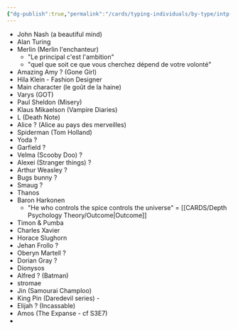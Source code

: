 ```yaml
---
{"dg-publish":true,"permalink":"/cards/typing-individuals/by-type/intp-list/","created":"2022-12-13T22:16:55.792+01:00","updated":"2023-02-24T20:45:31.436+01:00"}
---
```



- John Nash (a beautiful mind)
- Alan Turing
- Merlin (Merlin l'enchanteur) 
    - "Le principal c'est l'ambition"
    - "quel que soit ce que vous cherchez dépend de votre volonté"
- Amazing Amy ? (Gone Girl) 
- Hila Klein - Fashion Designer 
- Main character (le goût de la haine)
- Varys (GOT)
- Paul Sheldon (Misery)
- Klaus Mikaelson (Vampire Diaries) 
- L (Death Note)
- Alice ? (Alice au pays des merveilles)
- Spiderman (Tom Holland) 
- Yoda ? 
- Garfield ? 
- Velma (Scooby Doo) ? 
- Alexei (Stranger things) ? 
- Arthur Weasley ? 
- Bugs bunny ? 
- Smaug ? 
- Thanos
- Baron Harkonen
    - "He who controls the spice controls the universe" = [[CARDS/Depth Psychology Theory/Outcome\|Outcome]]
- Timon & Pumba 
- Charles Xavier
- Horace Slughorn 
- Jehan Frollo ? 
- Oberyn Martell ? 
- Dorian Gray ? 
- Dionysos
- Alfred ? (Batman)
- stromae
- Jin (Samourai Champloo)
- King Pin (Daredevil series) -
- Elijah ? (Incassable)
- Amos (The Expanse - cf S3E7)
- 